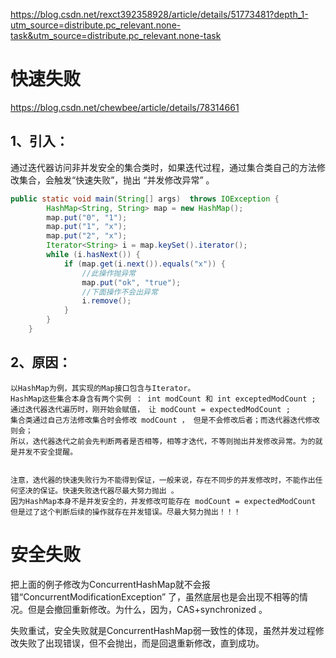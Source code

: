 



<https://blog.csdn.net/rexct392358928/article/details/51773481?depth_1-utm_source=distribute.pc_relevant.none-task&utm_source=distribute.pc_relevant.none-task>

# 快速失败

https://blog.csdn.net/chewbee/article/details/78314661

## 1、引入：

​	通过迭代器访问非并发安全的集合类时，如果迭代过程，通过集合类自己的方法修改集合，会触发“快速失败”，抛出  “并发修改异常”  。

```java
public static void main(String[] args)  throws IOException {
        HashMap<String, String> map = new HashMap();
        map.put("0", "1");
        map.put("1", "x");
        map.put("2", "x");
        Iterator<String> i = map.keySet().iterator();
        while (i.hasNext()) {
            if (map.get(i.next()).equals("x")) {
                //此操作抛异常
                map.put("ok", "true");
                //下面操作不会出异常
                i.remove();
            }
        }
    }
```

## 2、原因：

```
以HashMap为例，其实现的Map接口包含与Iterator。
HashMap这些集合本身含有两个实例 ： int modCount 和 int exceptedModCount ;
通过迭代器迭代遍历时，刚开始会赋值， 让 modCount = expectedModCount ;
集合类通过自己方法修改集合时会修改 modCount ， 但是不会修改后者；而迭代器迭代修改则会；
所以，迭代器迭代之前会先判断两者是否相等，相等才迭代，不等则抛出并发修改异常。为的就是并发不安全提醒。


注意，迭代器的快速失败行为不能得到保证，一般来说，存在不同步的并发修改时，不能作出任何坚决的保证。快速失败迭代器尽最大努力抛出 。
因为HashMap本身不是并发安全的，并发修改可能存在 modCount = expectedModCount 但是过了这个判断后续的操作就存在并发错误。尽最大努力抛出！！！
```



# 安全失败

​	把上面的例子修改为ConcurrentHashMap就不会报错“ConcurrentModificationException” 了，虽然底层也是会出现不相等的情况。但是会撤回重新修改。为什么，因为，CAS+synchronized 。

失败重试，安全失败就是ConcurrentHashMap弱一致性的体现，虽然并发过程修改失败了出现错误，但不会抛出，而是回退重新修改，直到成功。



